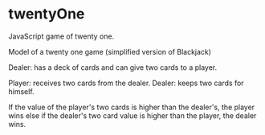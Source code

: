 twentyOne
=========

JavaScript game of twenty one.

Model of a twenty one game (simplified version of Blackjack)

Dealer: has a deck of cards and can give two cards to a player.

Player: receives two cards from the dealer. Dealer: keeps two cards for himself.

If the value of the player's two cards is higher than the dealer's, the player wins else if the dealer's two card value is higher than the player, the dealer wins.
